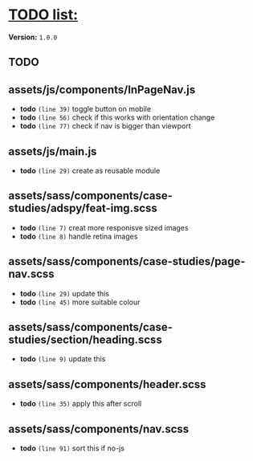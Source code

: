 # [TODO list:]( http://geckotree.co.uk )

**Version:** `1.0.0`

## TODO

## assets/js/components/InPageNav.js

-  **todo** `(line 39)`  toggle button on mobile
-  **todo** `(line 56)`  check if this works with orientation change
-  **todo** `(line 77)`  check if nav is bigger than viewport

## assets/js/main.js

-  **todo** `(line 29)`  create as reusable module

## assets/sass/components/case-studies/adspy/feat-img.scss

-  **todo** `(line 7)`  creat more responisve sized images
-  **todo** `(line 8)`  handle retina images

## assets/sass/components/case-studies/page-nav.scss

-  **todo** `(line 29)`  update this
-  **todo** `(line 45)`  more suitable colour

## assets/sass/components/case-studies/section/heading.scss

-  **todo** `(line 9)`  update this

## assets/sass/components/header.scss

-  **todo** `(line 35)`  apply this after scroll

## assets/sass/components/nav.scss

-  **todo** `(line 91)`  sort this if no-js
